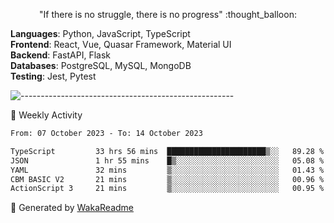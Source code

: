 <p align="center"> 
  "If there is no struggle, there is no progress" :thought_balloon:
</p>

<p align="left">
  <strong>Languages</strong>: Python, JavaScript, TypeScript<br>
  <strong>Frontend</strong>: React, Vue, Quasar Framework, Material UI<br>
  <strong>Backend</strong>: FastAPI, Flask<br>
  <strong>Databases</strong>: PostgreSQL, MySQL, MongoDB<br>
  <strong>Testing</strong>: Jest, Pytest<br>
</p>

![-----------------------------------------------------](https://raw.githubusercontent.com/andreasbm/readme/master/assets/lines/vintage.png)

🎯 Weekly Activity

<!--START_SECTION:waka-->

```txt
From: 07 October 2023 - To: 14 October 2023

TypeScript         33 hrs 56 mins  ██████████████████████▒░░   89.28 %
JSON               1 hr 55 mins    █▒░░░░░░░░░░░░░░░░░░░░░░░   05.08 %
YAML               32 mins         ▒░░░░░░░░░░░░░░░░░░░░░░░░   01.43 %
CBM BASIC V2       21 mins         ▒░░░░░░░░░░░░░░░░░░░░░░░░   00.96 %
ActionScript 3     21 mins         ▒░░░░░░░░░░░░░░░░░░░░░░░░   00.95 %
```

<!--END_SECTION:waka-->


🚀 Generated by [WakaReadme](https://github.com/athul/waka-readme)
